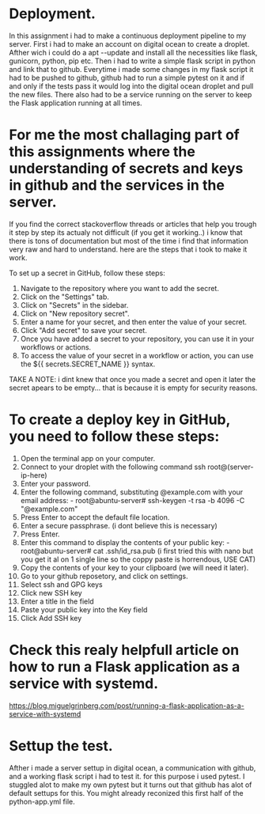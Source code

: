 # Deployment.

In this assignment i had to make a continuous deployment pipeline to my server. First i had to make an account on digital ocean to create a droplet. 
Afther wich i could do a apt --update and install all the necessities like flask, gunicorn, python, pip etc. Then i had to write a simple flask script in python and link that to github.
Everytime i made some changes in my flask script it had to be pushed to github, github had to run a simple pytest on it and if and only if the tests pass it would log into the digital ocean droplet and pull the new files. There also had to be a service running on the server to keep the Flask application running at all times.

# For me the most challaging part of this assignments where the understanding of secrets and keys in github and the services in the server.

If you find the correct stackoverflow threads or articles that help you trough it step by step its actualy not difficult (if you get it working..) i know that there is tons of documentation but most of the time i find that information very raw and hard to understand. here are the steps that i took to make it work. 

To set up a secret in GitHub, follow these steps:
1. Navigate to the repository where you want to add the secret.
2. Click on the "Settings" tab.
3. Click on "Secrets" in the sidebar.
4. Click on "New repository secret".
5. Enter a name for your secret, and then enter the value of your secret.
6. Click "Add secret" to save your secret.
7. Once you have added a secret to your repository, you can use it in your workflows or actions. 
8. To access the value of your secret in a workflow or action, you can use the ${{ secrets.SECRET_NAME }} syntax.

TAKE A NOTE: i dint knew that once you made a secret and open it later the secret apears to be empty... that is because it is empty for security reasons. 

# To create a deploy key in GitHub, you need to follow these steps:

1. Open the terminal app on your computer. 
2. Connect to your droplet with the following command ssh root@(server-ip-here)
3. Enter your password.
4. Enter the following command, substituting @example.com with your email address:
               -  root@abuntu-server# ssh-keygen -t rsa -b 4096 -C "@example.com"
5. Press Enter to accept the default file location.
6. Enter a secure passphrase. (i dont believe this is necessary)
7. Press Enter. 
8. Enter this command to display the contents of your public key:
               -  root@abuntu-server# cat .ssh/id_rsa.pub (i first tried this with nano but you get it al on 1 single line so the coppy paste is horrendous, USE CAT)
9. Copy the contents of your key to your clipboard (we will need it later).
10. Go to your github reposetory, and click on settings.
11. Select ssh and GPG keys
12. Click new SSH key
13. Enter a title in the field
14. Paste your public key into the Key field
15. Click Add SSH key

# Check this realy helpfull article on how to run a Flask application as a service with systemd.

https://blog.miguelgrinberg.com/post/running-a-flask-application-as-a-service-with-systemd

# Settup the test.

Afther i made a server settup in digital ocean, a communication with github, and a working flask script i had to test it. for this purpose i used pytest. I stuggled alot to make my own pytest but it turns out that github has alot of default settups for this. You might already reconized this first half of the python-app.yml file.
